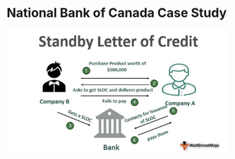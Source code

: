 # National Bank of Canada Case Study
![](https://github.com/bleachevil/Classwork/blob/main/Standby-Letter-of-Credit.jpg?raw=true)

